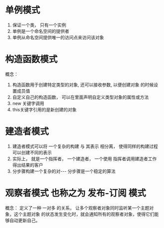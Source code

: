 # 单例模式
1. 保证一个类， 只有一个实例
2. 单例是一个命名空间的提供者
3. 单例从命名空间提供唯一的访问点来访问该对象

# 构造函数模式
概念：
1. 构造函数用于创建特定类型的对象, 还可以接收参数, 以便创建对象
的时候设置成员值
2. 自定义自己的构造函数， 可以在里面声明自定义类型对象的属性或方法
3. new 关键字调用
4. this关键字引用的是新创建的对象

# 建造者模式
1. 建造者模式可以将 一个复杂的构建 与 其表示 相分离， 使得同样的构建过程可以创建不同的表示
2. 实际上， 就是一个指挥者， 一个建造者， 一个使用 指挥者调用建造者工作 得出结果的客户
3. 分步骤构建一个复杂的对--- 分步骤是一个稳定的算法

# 观察者模式 也称之为 发布-订阅 模式
概念：
  定义了一种 一对多 的关系， 让多个观察者对象同时监听某一个主题对象，这个主题对象
  的状态发生变化时，就会通知所有的观察者对象，使得它们能够自动更新自己。

